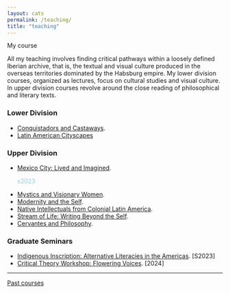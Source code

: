 ```yaml
---
layout: cats
permalink: /teaching/
title: "teaching"
---
```


My course 

All my teaching involves finding critical pathways within a loosely defined Iberian archive, that is, the textual and visual culture produced in the overseas territories dominated by the Habsburg empire.
My lower division courses, organized as lectures, focus on cultural studies and visual culture.
In upper division courses revolve around the close reading of philosophical and literary texts.

### Lower Division

- [Conquistadors and Castaways](/castaways/).
- [Latin American Cityscapes]()

### Upper Division
- [Mexico City: Lived and Imagined](). <p style="color: skyblue">s2023</p>
- [Mystics and Visionary Women](/misticas/).
- [Modernity and the Self](/modern-self/).
- [Native Intellectuals from Colonial Latin America](/native-historians/).
- [Stream of Life: Writing Beyond the Self](/beyond-self/).
- [Cervantes and Philosophy](/cervantes/).

### Graduate Seminars
- [Indigenous Inscription: Alternative Literacies in the Americas](). [S2023]
- [Critical Theory Workshop: Flowering Voices](). [2024]

--- 

[Past courses](/past-courses/)

